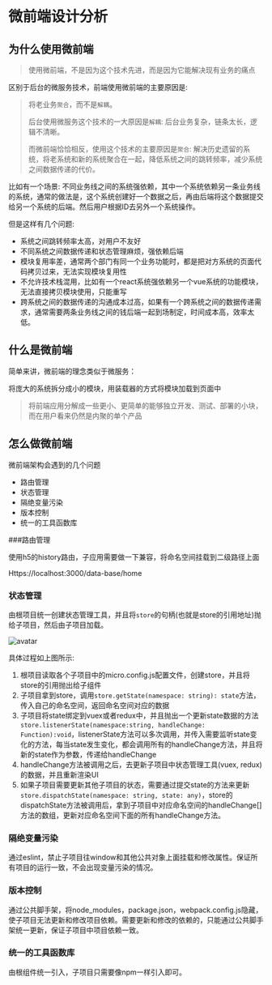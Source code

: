 # 微前端设计分析

## 为什么使用微前端

> 使用微前端，不是因为这个技术先进，而是因为它能解决现有业务的痛点

区别于后台的微服务技术，前端使用微前端的主要原因是:

> 将老业务`聚合`，而不是`解耦`。
>
> 后台使用微服务这个技术的一大原因是`解耦`: 后台业务复杂，链条太长，逻辑不清晰。
>
> 而微前端恰恰相反，使用这个技术的主要原因是`聚合`: 解决历史遗留的系统，将老系统和新的系统聚合在一起，降低系统之间的跳转频率，减少系统之间数据传递的代价。

比如有一个场景: 不同业务线之间的系统强依赖，其中一个系统依赖另一条业务线的系统，通常的做法是，这个系统创建好一个数据之后，再由后端将这个数据提交给另一个系统的后端。然后用户根据ID去另外一个系统操作。

但是这样有几个问题:

- 系统之间跳转频率太高，对用户不友好
- 不同系统之间数据传递和状态管理麻烦，强依赖后端
- 模块复用率差，通常两个部门有同一个业务功能时，都是把对方系统的页面代码拷贝过来，无法实现模块复用性
- 不允许技术栈混用，比如有一个react系统强依赖另一个vue系统的功能模块，无法直接拷贝模块使用，只能重写
- 跨系统之间的数据传递的沟通成本过高，如果有一个跨系统之间的数据传递需求，通常需要两条业务线之间的钱后端一起到场制定，时间成本高，效率太低。

## 什么是微前端

简单来讲，微前端的理念类似于微服务：

将庞大的系统拆分成小的模块，用装载器的方式将模块加载到页面中

>将前端应用分解成一些更小、更简单的能够独立开发、测试、部署的小块，而在用户看来仍然是内聚的单个产品

## 怎么做微前端

微前端架构会遇到的几个问题

- 路由管理
- 状态管理
- 隔绝变量污染
- 版本控制
- 统一的工具函数库

###路由管理

使用h5的history路由，子应用需要做一下兼容，将命名空间挂载到二级路径上面

Https://localhost:3000/data-base/home

### 状态管理

由根项目统一创建状态管理工具，并且将`store`的句柄(也就是store的引用地址)抛给子项目，然后由子项目加载。

![avatar](/Users/pengyouwei/Desktop/library/docs/web-project/micro-project/micro-data-project.png)

具体过程如上图所示:

1. 根项目读取各个子项目中的micro.config.js配置文件，创建store，并且将store的引用抛出给子组件
2. 子项目拿到store，调用`store.getState(namespace: string): state`方法，传入自己的命名空间，返回命名空间对应的数据
3. 子项目将state绑定到vuex或者redux中，并且抛出一个更新state数据的方法`store.listenerState(namespace:string, handleChange: Function):void`，listenerState方法可以多次调用，并传入需要监听state变化的方法，每当state发生变化，都会调用所有的handleChange方法，并且将新的state作为参数，传递给handleChange
4. handleChange方法被调用之后，去更新子项目中状态管理工具(vuex, redux)的数据，并且重新渲染UI
5. 如果子项目需要更新其他子项目的状态，需要通过提交state的方法来更新`store.dispatchState(namespace: string, state: any)`，store的dispatchState方法被调用后，拿到子项目中对应命名空间的handleChange[]方法的数组，更新对应命名空间下面的所有handleChange方法。

### 隔绝变量污染

通过eslint，禁止子项目往window和其他公共对象上面挂载和修改属性。保证所有项目的运行一致，不会出现变量污染的情况。

### 版本控制

通过公共脚手架，将node_modules，package.json，webpack.config.js隐藏，使子项目无法更新和修改项目依赖。需要更新和修改的依赖的，只能通过公共脚手架统一更新，保证子项目中项目依赖一致。

### 统一的工具函数库

由根组件统一引入，子项目只需要像npm一样引入即可。